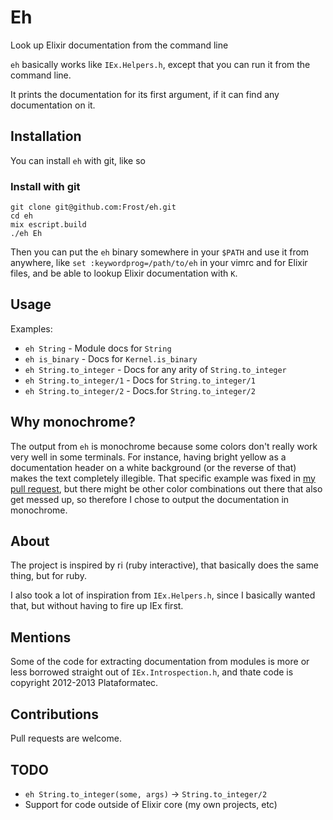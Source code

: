 # Eh

Look up Elixir documentation from the command line

`eh` basically works like `IEx.Helpers.h`, except that you can run it
from the command line.

It prints the documentation for its first argument, if it can find any
documentation on it.

## Installation

You can install `eh` with git, like so

### Install with git

    git clone git@github.com:Frost/eh.git
    cd eh
    mix escript.build
    ./eh Eh

Then you can put the `eh` binary somewhere in your `$PATH` and use it
from anywhere, like `set :keywordprog=/path/to/eh` in your vimrc and
for Elixir files, and be able to lookup Elixir documentation with `K`.

## Usage

Examples:

* `eh String`              - Module docs for `String`
* `eh is_binary`           - Docs for `Kernel.is_binary`
* `eh String.to_integer`   - Docs for any arity of `String.to_integer`
* `eh String.to_integer/1` - Docs for `String.to_integer/1`
* `eh String.to_integer/2` - Docs.for `String.to_integer/2`

## Why monochrome?

The output from `eh` is monochrome because some colors don't really work
very well in some terminals. For instance, having bright yellow as a
documentation header on a white background (or the reverse of that)
makes the text completely illegible. That specific example was fixed in
[my pull request](https://github.com/elixir-lang/elixir/pull/2882), but
there might be other color combinations out there that also get messed
up, so therefore I chose to output the documentation in monochrome.

## About

The project is inspired by ri (ruby interactive), that basically does
the same thing, but for ruby.

I also took a lot of inspiration from `IEx.Helpers.h`, since I basically
wanted that, but without having to fire up IEx first.

## Mentions

Some of the code for extracting documentation from modules is more or
less borrowed straight out of `IEx.Introspection.h`, and thate code is
copyright 2012-2013 Plataformatec.

## Contributions

Pull requests are welcome.

## TODO

* `eh String.to_integer(some, args)` -> `String.to_integer/2`
* Support for code outside of Elixir core (my own projects, etc)
